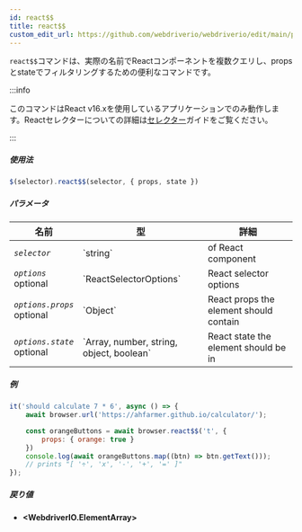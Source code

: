 ```yaml
---
id: react$$
title: react$$
custom_edit_url: https://github.com/webdriverio/webdriverio/edit/main/packages/webdriverio/src/commands/element/react$$.ts
---
```


`react$$`コマンドは、実際の名前でReactコンポーネントを複数クエリし、propsとstateでフィルタリングするための便利なコマンドです。

:::info

このコマンドはReact v16.xを使用しているアプリケーションでのみ動作します。Reactセレクターについての詳細は[セレクター](/docs/selectors#react-selectors)ガイドをご覧ください。

:::

##### 使用法

```js
$(selector).react$$(selector, { props, state })
```

##### パラメータ

<table>
  <thead>
    <tr>
      <th>名前</th><th>型</th><th>詳細</th>
    </tr>
  </thead>
  <tbody>
    <tr>
      <td><code><var>selector</var></code></td>
      <td>`string`</td>
      <td>of React component</td>
    </tr>
    <tr>
      <td><code><var>options</var></code><br /><span className="label labelWarning">optional</span></td>
      <td>`ReactSelectorOptions`</td>
      <td>React selector options</td>
    </tr>
    <tr>
      <td><code><var>options.props</var></code><br /><span className="label labelWarning">optional</span></td>
      <td>`Object`</td>
      <td>React props the element should contain</td>
    </tr>
    <tr>
      <td><code><var>options.state</var></code><br /><span className="label labelWarning">optional</span></td>
      <td>`Array<any>, number, string, object, boolean`</td>
      <td>React state the element should be in</td>
    </tr>
  </tbody>
</table>

##### 例

```js title="pause.js"
it('should calculate 7 * 6', async () => {
    await browser.url('https://ahfarmer.github.io/calculator/');

    const orangeButtons = await browser.react$$('t', {
        props: { orange: true }
    })
    console.log(await orangeButtons.map((btn) => btn.getText()));
    // prints "[ '÷', 'x', '-', '+', '=' ]"
});
```

##### 戻り値

- **&lt;WebdriverIO.ElementArray&gt;**